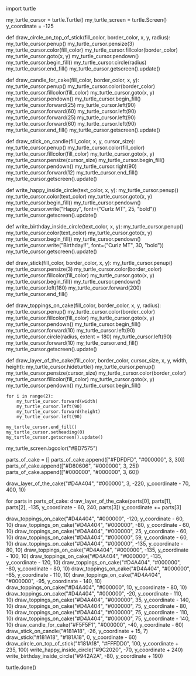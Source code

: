 import turtle

my_turtle_cursor = turtle.Turtle()
my_turtle_screen = turtle.Screen()
y_coordinate = -125

def draw_circle_on_top_of_stick(fill_color, border_color, x, y, radius):
    my_turtle_cursor.penup()
    my_turtle_cursor.pensize(3)
    my_turtle_cursor.color(fill_color)
    my_turtle_cursor.fillcolor(border_color)
    my_turtle_cursor.goto(x, y)
    my_turtle_cursor.pendown()
    my_turtle_cursor.begin_fill()
    my_turtle_cursor.circle(radius)
    my_turtle_cursor.end_fill()
    my_turtle_cursor.getscreen().update()

def draw_candle_for_cake(fill_color, border_color, x, y):
    my_turtle_cursor.penup()
    my_turtle_cursor.color(border_color)
    my_turtle_cursor.fillcolor(fill_color)
    my_turtle_cursor.goto(x, y)
    my_turtle_cursor.pendown()
    my_turtle_cursor.begin_fill()
    my_turtle_cursor.forward(25)
    my_turtle_cursor.left(90)
    my_turtle_cursor.forward(60)
    my_turtle_cursor.left(90)
    my_turtle_cursor.forward(25)
    my_turtle_cursor.left(90)
    my_turtle_cursor.forward(60)
    my_turtle_cursor.left(90)
    my_turtle_cursor.end_fill()
    my_turtle_cursor.getscreen().update()

def draw_stick_on_candle(fill_color, x, y, cursor_size):
    my_turtle_cursor.penup()
    my_turtle_cursor.color(fill_color)
    my_turtle_cursor.fillcolor(fill_color)
    my_turtle_cursor.goto(x, y)
    my_turtle_cursor.pensize(cursor_size)
    my_turtle_cursor.begin_fill()
    my_turtle_cursor.pendown()
    my_turtle_cursor.right(90)
    my_turtle_cursor.forward(12)
    my_turtle_cursor.end_fill()
    my_turtle_cursor.getscreen().update()

def write_happy_inside_circle(text_color, x, y):
    my_turtle_cursor.penup()
    my_turtle_cursor.color(text_color)
    my_turtle_cursor.goto(x, y)
    my_turtle_cursor.begin_fill()
    my_turtle_cursor.pendown()
    my_turtle_cursor.write("Happy", font=("Curlz MT", 25, "bold"))
    my_turtle_cursor.getscreen().update()

def write_birthday_inside_circle(text_color, x, y):
    my_turtle_cursor.penup()
    my_turtle_cursor.color(text_color)
    my_turtle_cursor.goto(x, y)
    my_turtle_cursor.begin_fill()
    my_turtle_cursor.pendown()
    my_turtle_cursor.write("Birthday!!", font=("Curlz MT", 30, "bold"))
    my_turtle_cursor.getscreen().update()
    

def draw_stick(fill_color, border_color, x, y):
    my_turtle_cursor.penup()
    my_turtle_cursor.pensize(3)
    my_turtle_cursor.color(border_color)
    my_turtle_cursor.fillcolor(fill_color)
    my_turtle_cursor.goto(x, y)
    my_turtle_cursor.begin_fill()
    my_turtle_cursor.pendown()
    my_turtle_cursor.left(180)
    my_turtle_cursor.forward(200)
    my_turtle_cursor.end_fill()

def draw_toppings_on_cake(fill_color, border_color, x, y, radius):
    my_turtle_cursor.penup()
    my_turtle_cursor.color(border_color)
    my_turtle_cursor.fillcolor(fill_color)
    my_turtle_cursor.goto(x, y)
    my_turtle_cursor.pendown()
    my_turtle_cursor.begin_fill()
    my_turtle_cursor.forward(10)
    my_turtle_cursor.left(90)
    my_turtle_cursor.circle(radius, extent = 180)
    my_turtle_cursor.left(90)
    my_turtle_cursor.forward(10)
    my_turtle_cursor.end_fill()
    my_turtle_cursor.getscreen().update()

def draw_layer_of_the_cake(fill_color, border_color, cursor_size, x, y, width, height):
    my_turtle_cursor.hideturtle()
    my_turtle_cursor.penup()
    my_turtle_cursor.pensize(cursor_size)
    my_turtle_cursor.color(border_color)
    my_turtle_cursor.fillcolor(fill_color)
    my_turtle_cursor.goto(x, y)
    my_turtle_cursor.pendown()
    my_turtle_cursor.begin_fill()

    for i in range(2):
        my_turtle_cursor.forward(width)
        my_turtle_cursor.left(90)
        my_turtle_cursor.forward(height)
        my_turtle_cursor.left(90)

    my_turtle_cursor.end_fill()
    my_turtle_cursor.setheading(0)
    my_turtle_cursor.getscreen().update()

my_turtle_screen.bgcolor("#BD7575")

parts_of_cake = []
parts_of_cake.append(["#FDFDFD", "#000000", 3, 30])
parts_of_cake.append(["#D80606", "#000000", 3, 25])
parts_of_cake.append(["#000000", "#000000", 3, 60])

draw_layer_of_the_cake("#D4A404", "#000000", 3, -220, y_coordinate - 70, 400, 10)

for parts in parts_of_cake:
    draw_layer_of_the_cake(parts[0], parts[1], parts[2], -135, y_coordinate - 60, 240, parts[3])
    y_coordinate += parts[3]

draw_toppings_on_cake("#D4A404", "#000000", -120, y_coordinate - 60, 10)
draw_toppings_on_cake("#D4A404", "#000000", -80, y_coordinate - 60, 10)
draw_toppings_on_cake("#D4A404", "#000000", 25, y_coordinate - 60, 10)
draw_toppings_on_cake("#D4A404", "#000000", 59, y_coordinate - 60, 10)
draw_toppings_on_cake("#D4A404", "#000000", -135, y_coordinate - 80, 10)
draw_toppings_on_cake("#D4A404", "#000000", -135, y_coordinate - 100, 10)
draw_toppings_on_cake("#D4A404", "#000000", -135, y_coordinate - 120, 10)
draw_toppings_on_cake("#D4A404", "#000000", -80, y_coordinate - 80, 10)
draw_toppings_on_cake("#D4A404", "#000000", -65, y_coordinate - 110, 10)
draw_toppings_on_cake("#D4A404", "#000000", -95, y_coordinate - 140, 10)
draw_toppings_on_cake("#D4A404", "#000000", 10, y_coordinate - 80, 10)
draw_toppings_on_cake("#D4A404", "#000000", -20, y_coordinate - 110, 10)
draw_toppings_on_cake("#D4A404", "#000000", 35, y_coordinate - 140, 10)
draw_toppings_on_cake("#D4A404", "#000000", 75, y_coordinate - 80, 10)
draw_toppings_on_cake("#D4A404", "#000000", 75, y_coordinate - 110, 10)
draw_toppings_on_cake("#D4A404", "#000000", 75, y_coordinate - 140, 10)
draw_candle_for_cake("#F5F5F1", "#000000", -40, y_coordinate - 60)
draw_stick_on_candle("#181A18", -26, y_coordinate + 15, 7)
draw_stick("#181A18", "#181A18", 0, y_coordinate - 60)
draw_circle_on_top_of_stick("#181A18", "#FFFDD0", 100, y_coordinate + 235, 100)
write_happy_inside_circle("#9C2020", -70, y_coordinate + 240)
write_birthday_inside_circle("#942A2A", -80, y_coordinate + 190)

turtle.done()

